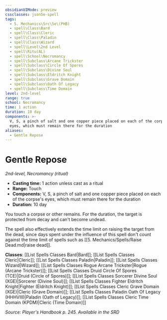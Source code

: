 ```yaml
---
obsidianUIMode: preview
cssclasses: json5e-spell
tags:
  - 5. Mechanics\Src\5e\(PHB)
  - spell\Class\Bard
  - spell\Class\Cleric
  - spell\Class\Paladin
  - spell\Class\Wizard
  - spell\Level\2nd Level
  - spell\Ritu(AL)
  - spell\School\Necromancy
  - spell\Subclass\Arcane Trickster
  - spell\Subclass\Circle Of Spores
  - spell\Subclass\Divine Soul
  - spell\Subclass\Eldritch Knight
  - spell\Subclass\Grave Domain
  - spell\Subclass\Oath Of Legacy
  - spell\Subclass\Time Domain
level: 2nd-level
range: true
school: Necromancy
time: 1 action
duration: 10 day
components: >-
  V, S, a pinch of salt and one copper piece placed on each of the corpse's
  eyes, which must remain there for the duration
aliases:
  - Gentle Repose
---
```

# Gentle Repose
*2nd-level, Necromancy (ritual)*  

- **Casting time:** 1 action unless cast as a ritual
- **Range:** Touch
- **Components:** V, S, a pinch of salt and one copper piece placed on each of the corpse's eyes, which must remain there for the duration
- **Duration:** 10 day

You touch a corpse or other remains. For the duration, the target is protected from decay and can't become undead.

The spell also effectively extends the time limit on raising the target from the dead, since days spent under the influence of this spell don't count against the time limit of spells such as [[5. Mechanics/Spells/Raise Dead.md\|raise dead]].

**Classes**: [[List Spells Classes Bard\|Bard]]; [[List Spells Classes Cleric\|Cleric]]; [[List Spells Classes Paladin\|Paladin]]; [[List Spells Classes Wizard\|Wizard]]; [[List Spells Classes Rogue Arcane Trickster\|Rogue (Arcane Trickster)]]; [[List Spells Classes Druid Circle Of Spores (TCE)\|Druid (Circle of Spores)]]; [[List Spells Classes Sorcerer Divine Soul (XGE)\|Sorcerer (Divine Soul)]]; [[List Spells Classes Fighter Eldritch Knight\|Fighter (Eldritch Knight)]]; [[List Spells Classes Cleric Grave Domain (XGE)\|Cleric (Grave Domain)]]; [[List Spells Classes Paladin Oath Of Legacy (HHHVIII)\|Paladin (Oath of Legacy)]]; [[List Spells Classes Cleric Time Domain (KPDM)\|Cleric (Time Domain)]]

*Source: Player's Handbook p. 245. Available in the <span title='Systems Reference Document (5.1)'>SRD</span>*
